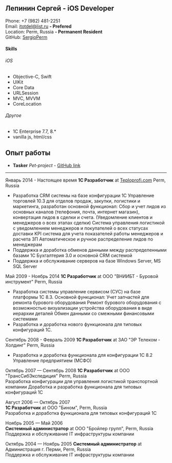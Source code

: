 ## Лепинин Сергей - iOS Developer
Phone: +7 (982) 481-2251  
Email: [itotdel@list.ru](mailto:itotdel@list.ru) **- Prefered**  
Location: Perm, Russia **- Permanent Resident**  
GitHub: [SergioPerm](https://github.com/SergioPerm)  

#### Skills
###### iOS
- Objective-C, Swift
- UIKit
- Core Data
- URLSession
- MVC, MVVM
- CoreLocation
###### Другое
- 1C Enterprise 7.7, 8.*
- vanilla js, html/css

## Опыт работы

* **Tasker** *Pet-project* - [GitHub link](https://github.com/SergioPerm/Tasker)

---

Январь 2014 - Настоящее время
**1С Разработчик** at [Teploprofi.com](https://www.teploprofi.com/) Perm, Russia  
- Разработка CRM системы на базе конфигурации 1С Управление торговлей 10.3 для отделов продаж, закупки, логистики и маркетинга, разработан основной функционал:
Сбор и учет лидов из основных каналов (телефония, почта, интернет магазин), конвертация лидов в сделки и счета. (Уведомление клиентов и менеджеров о всех этапах сделки)
Система управления логистикой с уведомлением менеджеров и покупателей о всех статусах доставки
KPI система для учета показателей работы менеджеров и расчета ЗП
Автоматическое и ручное распределение лидов по менеджерам
- Поддержка и доработка обменов данными между распределенными базами 1С Бухгалтерия 3.0 и основной CRM системой
- Поддержка и обслуживание серверов на базе Windows Server, MS SQL Server

Май 2009 - Ноябрь 2014 
**1С Разработчик** at ООО "ВНИИБТ - Буровой инструмент" Perm, Russia  
- Разработка системы управление сервисом (СУС) на базе платформы 1С 8.3. Основной функционал:
Учет запчастей для ремонта бурового оборудования
Ремонт бурового оборудования с возможностью визуализации устройства оборудования в виде иерархии деталей
Обмен данными со смежными финансовыми системами
- Разработка и доработка нового функционала для типовых конфигураций 1С.

Сентябрь 2008 - Февраль 2009
**1С Разработчик** at ЗАО "ЭР Телеком - Холдинг" Perm, Russia  
- Разработка и доработка функционала для конфигурации 1С 8.2 Управление предприятием (МСФО) 

Октябрь 2007 — Сентябрь 2008 
**1С Разработчик** at ООО "ТрансСибЭкспедиция" Perm, Russia   
Разработка конфигурации для управления логистикой транспортной компании
Доработка и разработка функционала для типовых конфигураций 1С

Август 2006 — Октябрь 2007  
**1С Разработчик** at ООО "Бином", Perm, Russia  
Разработка и доработка функционала для типовых конфигураций 1С

Ноябрь 2005 — Май 2006  
**Системный администратор** at ООО "Бройлер групп", Perm, Russia  
Поддержка и обслуживание IT инфраструктуры компании

Октябрь 2004 — Ноябрь 2005
**Системный администратор** at Администрация г. Перми, Perm, Russia  
Поддержка и обслуживание IT инфраструктуры компании

